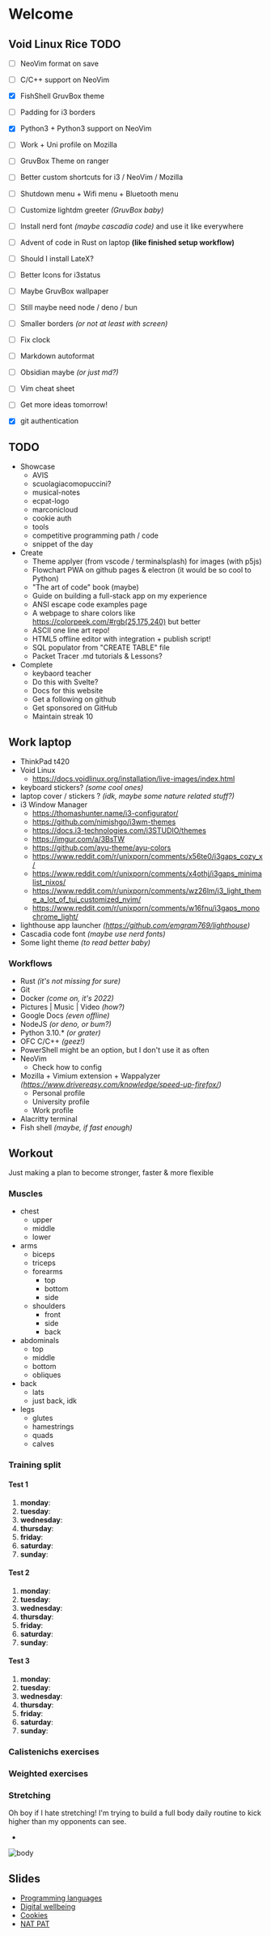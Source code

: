 # Welcome

## Void Linux Rice TODO

- [ ] NeoVim format on save
- [ ] C/C++ support on NeoVim
- [x] FishShell GruvBox theme
- [ ] Padding for i3 borders
- [x] Python3 + Python3 support on NeoVim
- [ ] Work + Uni profile on Mozilla
- [ ] GruvBox Theme on ranger 
- [ ] Better custom shortcuts for i3 / NeoVim / Mozilla
- [ ] Shutdown menu + Wifi menu + Bluetooth menu
- [ ] Customize lightdm greeter _(GruvBox baby)_ 
- [ ] Install nerd font _(maybe cascadia code)_ and use it like everywhere
- [ ] Advent of code in Rust on laptop **(like finished setup workflow)**
- [ ] Should I install LateX?
- [ ] Better Icons for i3status
- [ ] Maybe GruvBox wallpaper
- [ ] Still maybe need node / deno / bun
- [ ] Smaller borders _(or not at least with screen)_
- [ ] Fix clock
- [ ] Markdown autoformat
- [ ] Obsidian maybe _(or just md?)_
- [ ] Vim cheat sheet
- [ ] Get more ideas tomorrow!
- [x] git authentication


## TODO

- Showcase
  - AVIS
  - scuolagiacomopuccini?
  - musical-notes
  - ecpat-logo
  - marconicloud
  - cookie auth
  - tools
  - competitive programming path / code
  - snippet of the day
- Create
  - Theme applyer (from vscode / terminalsplash) for images (with p5js)
  - Flowchart PWA on github pages & electron (it would be so cool to Python)
  - "The art of code" book (maybe)
  - Guide on building a full-stack app on my experience
  - ANSI escape code examples page
  - A webpage to share colors like https://colorpeek.com/#rgb(25,175,240) but better
  - ASCII one line art repo!
  - HTML5 offline editor with integration + publish script!
  - SQL populator from "CREATE TABLE" file
  - Packet Tracer .md tutorials & Lessons?
- Complete
  - keybaord teacher
  - Do this with Svelte?
  - Docs for this website
  - Get a following on github
  - Get sponsored on GitHub
  - Maintain streak 10

## Work laptop

- ThinkPad t420
- Void Linux
  - https://docs.voidlinux.org/installation/live-images/index.html
- keyboard stickers? _(some cool ones)_
- laptop cover / stickers ? _(idk, maybe some nature related stuff?)_
- i3 Window Manager
  - https://thomashunter.name/i3-configurator/
  - https://github.com/nimishgo/i3wm-themes
  - https://docs.i3-technologies.com/i3STUDIO/themes
  - https://imgur.com/a/3BsTW
  - https://github.com/ayu-theme/ayu-colors
  - https://www.reddit.com/r/unixporn/comments/x56te0/i3gaps_cozy_x/
  - https://www.reddit.com/r/unixporn/comments/x4othj/i3gaps_minimalist_nixos/
  - https://www.reddit.com/r/unixporn/comments/wz26lm/i3_light_theme_a_lot_of_tui_customized_nvim/
  - https://www.reddit.com/r/unixporn/comments/w16fnu/i3gaps_monochrome_light/
- lighthouse app launcher _(https://github.com/emgram769/lighthouse)_
- Cascadia code font _(maybe use nerd fonts)_
- Some light theme _(to read better baby)_

### Workflows

- Rust _(it's not missing for sure)_
- Git
- Docker _(come on, it's 2022)_
- Pictures | Music | Video _(how?)_
- Google Docs _(even offline)_
- NodeJS _(or deno, or bum?)_
- Python 3.10.\* _(or grater)_
- OFC C/C++ _(geez!)_
- PowerShell might be an option, but I don't use it as often
- NeoVim
  - Check how to config
- Mozilla + Vimium extension + Wappalyzer _(https://www.drivereasy.com/knowledge/speed-up-firefox/)_
  - Personal profile
  - University profile
  - Work profile
- Alacritty terminal
- Fish shell _(maybe, if fast enough)_

## Workout

Just making a plan to become stronger, faster & more flexible

### Muscles

- chest
  - upper
  - middle
  - lower
- arms
  - biceps
  - triceps
  - forearms
    - top
    - bottom
    - side
  - shoulders
    - front
    - side
    - back
- abdominals
  - top
  - middle
  - bottom
  - obliques
- back
  - lats
  - just back, idk
- legs
  - glutes
  - hamestrings
  - quads
  - calves

### Training split

#### Test 1

1. **monday**:
2. **tuesday**:
3. **wednesday**:
4. **thursday**:
5. **friday**:
6. **saturday**:
7. **sunday**:

#### Test 2

1. **monday**:
2. **tuesday**:
3. **wednesday**:
4. **thursday**:
5. **friday**:
6. **saturday**:
7. **sunday**:

#### Test 3

1. **monday**:
2. **tuesday**:
3. **wednesday**:
4. **thursday**:
5. **friday**:
6. **saturday**:
7. **sunday**:

### Calistenichs exercises

### Weighted exercises

### Stretching

Oh boy if I hate stretching! I'm trying to build a full body daily routine to kick higher than my opponents can see.

-

![body](https://whitecoattrainer.com/wp-content/uploads/2019/06/muscle-chart-e1610476140352-768x486.webp)

## Slides

- [Programming languages](programming-languages.pdf)
- [Digital wellbeing](digital-wellbeing.pdf)
- [Cookies](cookies.pdf)
- [NAT PAT](nat-pat.pdf)
